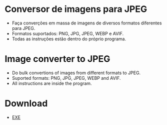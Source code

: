 # Conversor de imagens para JPEG

* Faça converções em massa de imagens de diversos formatos diferentes para JPEG.
* Formatos suportados: PNG, JPG, JPEG, WEBP e AVIF.
* Todas as instruções estão dentro do próprio programa.

# Image converter to JPEG

* Do bulk convertions of images from different formats to JPEG.
* Suported formats: PNG, JPG, JPEG, WEBP and AVIF.
* All instructions are inside the program.

# Download

* [EXE](https://github.com/Dougu77/image-to-jpeg/blob/main/Image%20to%20JPEG.exe)
